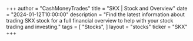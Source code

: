 +++
author = "CashMoneyTrades"
title = "SKX | Stock and Overview"
date = "2024-01-12T10:00:00"
description = "Find the latest information about trading SKX stock for a full financial overview to help with your stock trading and investing."
tags = [
"Stocks",
]
layout = "stocks"
ticker = "SKX"
+++
        


    
        